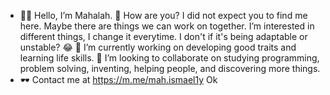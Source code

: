 - 👩‍💻 Hello, I’m Mahalah. 🤗 How are you? I did not expect you to find me here. Maybe there are things we can work on together.
I’m interested in different things, I change it everytime. I don't if it's being adaptable or unstable? 😂
🩵 I’m currently working on developing good traits and learning life skills.
👾 I’m looking to collaborate on studying programming, problem solving, inventing, helping people, and discovering more things.
- 🕶 Contact me at https://m.me/mah.ismael1y
Ok
<!---
mjwhyi/mjwhyi is a ✨ special ✨ repository because its `README.md` (this file) appears on your GitHub profile.
You can click the Preview link to take a look at your changes.
--->
